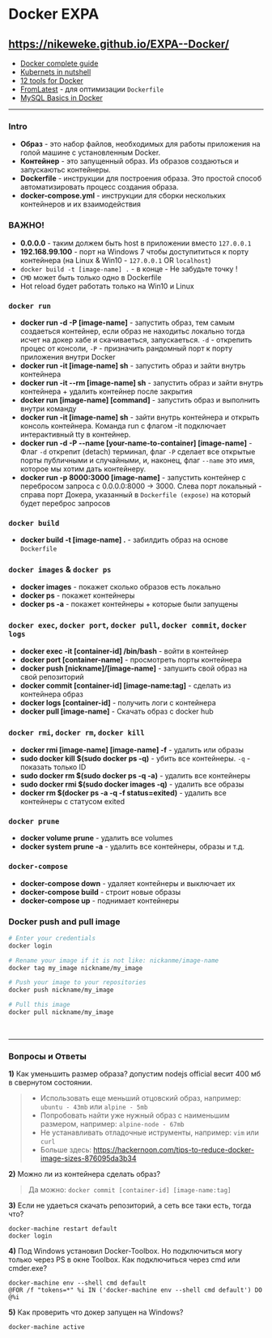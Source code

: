 # Docker EXPA

## https://nikeweke.github.io/EXPA--Docker/

* [Docker complete guide](https://rutracker.org/forum/viewtopic.php?t=5608449)
* [Kubernets in nutshell](https://medium.com/google-cloud/kubernetes-101-pods-nodes-containers-and-clusters-c1509e409e16)
* [12 tools for Docker](https://proglib.io/p/12-docker-tools/)
* [FromLatest](https://www.fromlatest.io/#/) - для оптимизации `Dockerfile`
* [MySQL Basics in Docker](https://severalnines.com/database-blog/mysql-docker-containers-understanding-basics)

--- 

### Intro
* **Образ** - это набор файлов, необходимых для работы приложения на голой машине с установленным Docker.
* **Контейнер** - это запущенный образ. Из образов создаються и запускаютьс контейнеры.
* **Dockerfile** -  инструкции для построения образа. Это простой способ автоматизировать процесс создания образа.
* **docker-compose.yml** - инструкции для сборки нескольких контейнеров и их взаимодействия

### ВАЖНО!
* **0.0.0.0** - таким должем быть host в приложении вместо `127.0.0.1`
* **192.168.99.100** - порт на Windows 7 чтобы доступититься к порту контейнера (на Linux & Win10 - `127.0.0.1` OR `localhost`)
* `docker build -t [image-name] .` - в конце - Не забудьте точку !
* `CMD`  может быть только одно в Dockerfile
* Hot reload будет работать только на Win10 и Linux


### `docker run`
* **docker run -d -P [image-name]** - запустить образ, тем самым создаеться контейнер, если образ не находитьс локально тогда исчет на докер хабе и скачиваеться, запускаеться. `-d` -  открепить процес от консоли,  `-P` - призначить рандомный порт к порту приложения внутри Docker
* **docker run -it [image-name] sh** - запустить образ и зайти внутрь контейнера 
* **docker run -it --rm [image-name] sh** - запустить образ и зайти внутрь контейнера + удалить контейнер после закрытия
* **docker run [image-name] [command]** - запустить образ и выполнить внутри команду
* **docker run -it [image-name] sh** - зайти внутрь контейнера и открыть консоль контейнера. Команда run с флагом -it подключает интерактивный tty в контейнер.
* **docker run -d -P --name [your-name-to-container] [image-name]** - Флаг `-d` открепит (detach) терминал, флаг `-P` сделает все открытые порты публичными и случайными, и, наконец, флаг `--name` это имя, которое мы хотим дать контейнеру.
* **docker run -p 8000:3000 [image-name]** - запустить контейнер с перебросом запроса с 0.0.0.0:8000 -> 3000. Слева порт локальный - справа порт Докера, указанный в `Dockerfile (expose)` на который будет переброс запросов

### `docker build`
* **docker build -t [image-name] .** - забилдить образ на основе `Dockerfile`

 ### `docker images` & `docker ps` 
* **docker images** - покажет сколько образов есть локально
* **docker ps** - покажет контейнеры
* **docker ps -a** - покажет контейнеры + которые были запущены

### `docker exec`, `docker port`, `docker pull`, `docker commit`, `docker logs`
* **docker exec -it [container-id] /bin/bash** - войти в контейнер 
* **docker port [container-name]** - просмотреть порты контейнера
* **docker push [nickname]/[image-name]** - запушить свой образ на свой репозиторий 
* **docker commit [container-id] [image-name:tag]** - сделать из контейнера образ
* **docker logs [container-id]** - получить логи с контейнера
* **docker pull [image-name]** - Скачать образ с docker hub

### `docker rmi`, `docker rm`, `docker kill` 
* **docker rmi [image-name] [image-name] -f** - удалить  или образы
* **sudo docker kill $(sudo docker ps -q)** - убить все контейнеры. `-q` - показать только ID 
* **sudo docker rm $(sudo docker ps -q -a)** - удалить все контейнеры
* **sudo docker rmi $(sudo docker images -q)** - удалить все образы
* **docker rm $(docker ps -a -q -f status=exited)** - удалить все контейнеры с статусом exited

### `docker prune`
* **docker volume prune** - удалить все volumes
* **docker system prune -a** - удалить все контейнеры, образы и т.д.

### `docker-compose`
* **docker-compose down** - удаляет контейнеры и выключает их
* **docker-compose build** - строит новые образы
* **docker-compose up** - поднимает контейнеры


### Docker push and pull image
```bash
# Enter your credentials
docker login

# Rename your image if it is not like: nickanme/image-name
docker tag my_image nickname/my_image

# Push your image to your repositories
docker push nickname/my_image

# Pull this image
docker pull nickname/my_image
```

<br />

---


### Вопросы и Ответы
**1)** Как уменьшить размер образа? допустим nodejs official весит 400 мб в свернутом состоянии. 
> * Использовать еще меньший отцовский образ, например: `ubuntu - 43mb` или `alpine - 5mb`
> * Попробовать найти уже нужный образ с наименьшим размером, например: `alpine-node - 67mb`
> * Не устанавливать отладочные иструменты, например: `vim` или `curl`
> * Больше здесь: https://hackernoon.com/tips-to-reduce-docker-image-sizes-876095da3b34

**2)** Можно ли из контейнера сделать образ?
> Да можно: `docker commit [container-id] [image-name:tag]`

**3)** Если не удаеться скачать репозиторий, а сеть все таки есть, тогда что?
```
docker-machine restart default 
docker login
```

**4)** Под Windows установил Docker-Toolbox. Но подключиться могу только через PS в окне Toolbox. Как подключиться через cmd или cmder.exe?
```
docker-machine env --shell cmd default 
@FOR /f "tokens=*" %i IN ('docker-machine env --shell cmd default') DO @%i
```

**5)** Как проверить что докер запущен на Windows?
```
docker-machine active
```



